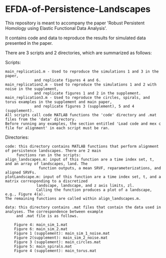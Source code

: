 # EFDA-of-Persistence-Landscapes

This repository is meant to accompany the paper 'Robust Persistent Homology using Elastic Functional Data Analysis'.

It contains code and data to reproduce the results for simulated data presented in the paper. 

There are 3 scripts and 2 directories, which are summarized as follows:

Scripts:

	main_replicatio1.m - Used to reproduce the simulations 1 and 3 in the paper, 
			     and replicate figures 4 and 6. 
	main_replication2.m - Used to reproduce the simulations 1 and 2 with noise in the supplement, 
			     and replicate figures 1 and 2 in the supplement.
	main_replication3.m - Used to reproduce the circles, spirals, and torus examples in the supplement and main paper,
			     and replicate figures 3 (supplement), 5 and 4 (supplement).
	All scripts call code MATLAB functions the 'code' directory and .mat files from the 'data' directory.
	Before running any examples, the section entitled 'Load code and mex c file for alignment' in each script must be ran. 
	
Directories:

	code: this directory contains MATLAB functions that perform alignment of persistence landscapes. There are 2 main 
	     functions ran in the scripts: 
	align_landscapes.m: input of this function are a time index set, t, and an array of landscapes, land. The
				   function outputs, a mean SRVF, reparameterizations, and aligned SRVFs. 
	plotLandscape.m: input of this function are a time index set, t, and a matrix corresponding to a discretized
			      landscape, landscape, and z axis limits, zl. 
			      Calling the function produces a plot of a landscape, e.g., Figure 4(a).
	The remaining functions are called within align_landscapes.m. 
	
	data: this directory contains .mat files that contain the data used in analyses. The correspondence between example
	     and .mat file is as follows.
		
		Figure 4: main_sim_1.mat
		Figure 6: main_sim_2.mat
		Figure 1 (supplement): main_sim_1_noise.mat
		Figure 2(supplement): main_sim_2_noise.mat 
		Figure 3 (supplement): main_circles.mat 
		Figure 5: main_spirals.mat 
		Figure 4 (supplement): main_torus.mat 


